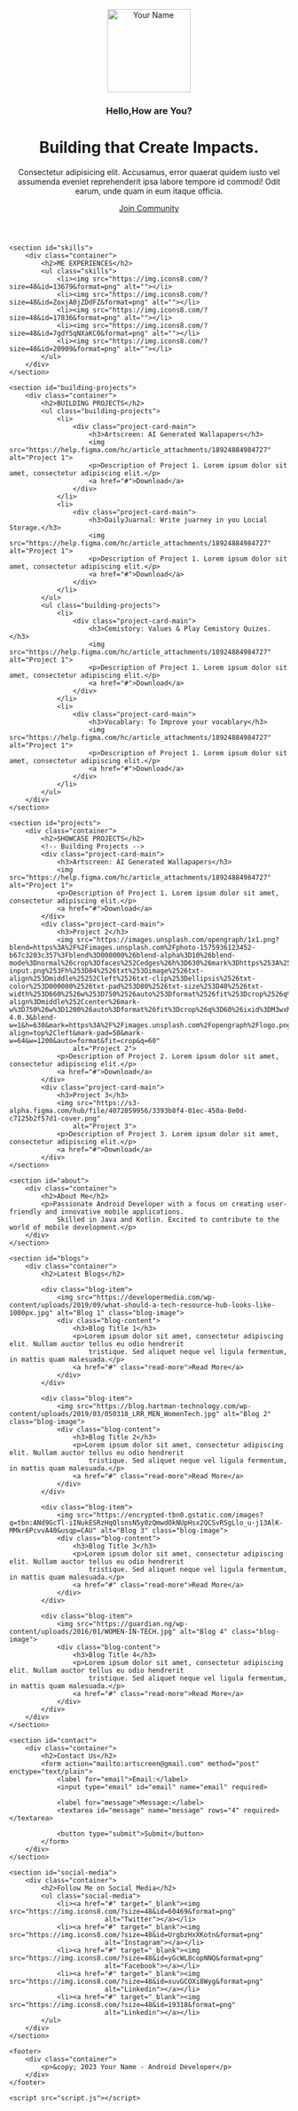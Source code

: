 <!DOCTYPE html>
<html lang="en">

<head>
    <meta charset="UTF-8">
    <meta name="viewport" content="width=device-width, initial-scale=1.0">
    <title>RECORIND MY JUARNEY</title>
    <link rel="preconnect" href="https://fonts.googleapis.com">
    <link rel="preconnect" href="https://fonts.gstatic.com" crossorigin>
    <link href="https://fonts.googleapis.com/css2?family=Poppins:wght@200;300;400;500;600&display=swap"
        rel="stylesheet">
    <link rel="stylesheet" href="styles.css">
</head>

<body>
    <header>
        <div class="container">
            <!-- <img src="https://oliver-andersen.se/wp-content/uploads/2018/03/cropped-Profile-Picture-Round-Color.png"
                alt="Your Name" width="150"> -->
                <img src="images/profile-pic (4).png"
                alt="Your Name" width="150">
            <h3>Hello,How are You?</h3>
            <h1>Building that Create Impacts.</h1>
            <p>Consectetur adipisicing elit. Accusamus, error quaerat quidem iusto vel assumenda eveniet reprehenderit
                ipsa labore tempore id commodi! Odit earum, unde quam in eum itaque officia.</p>
            <a href="#" class="join-community">Join Community</a>
        </div>
    </header>

    <section id="skills">
        <div class="container">
            <h2>ME EXPERIENCES</h2>
            <ul class="skills">
                <li><img src="https://img.icons8.com/?size=48&id=13679&format=png" alt=""></li>
                <li><img src="https://img.icons8.com/?size=48&id=ZoxjA0jZDdFZ&format=png" alt=""></li>
                <li><img src="https://img.icons8.com/?size=48&id=17836&format=png" alt=""></li>
                <li><img src="https://img.icons8.com/?size=48&id=7gdY5qNXaKC0&format=png" alt=""></li>
                <li><img src="https://img.icons8.com/?size=48&id=20909&format=png" alt=""></li>
            </ul>
        </div>
    </section>

    <section id="building-projects">
        <div class="container">
            <h2>BUILDING PROJECTS</h2>
            <ul class="building-projects">
                <li>
                    <div class="project-card-main">
                        <h3>Artscreen: AI Generated Wallapapers</h3>
                        <img src="https://help.figma.com/hc/article_attachments/18924884984727" alt="Project 1">
                        <p>Description of Project 1. Lorem ipsum dolor sit amet, consectetur adipiscing elit.</p>
                        <a href="#">Download</a>
                    </div>
                </li>
                <li>
                    <div class="project-card-main">
                        <h3>DailyJuarnal: Write juarney in you Locial Storage.</h3>
                        <img src="https://help.figma.com/hc/article_attachments/18924884984727" alt="Project 1">
                        <p>Description of Project 1. Lorem ipsum dolor sit amet, consectetur adipiscing elit.</p>
                        <a href="#">Download</a>
                    </div>
                </li>
            </ul>
            <ul class="building-projects">
                <li>
                    <div class="project-card-main">
                        <h3>Cemistory: Values & Play Cemistory Quizes.</h3>
                        <img src="https://help.figma.com/hc/article_attachments/18924884984727" alt="Project 1">
                        <p>Description of Project 1. Lorem ipsum dolor sit amet, consectetur adipiscing elit.</p>
                        <a href="#">Download</a>
                    </div>
                </li>
                <li>
                    <div class="project-card-main">
                        <h3>Vocablary: To Improve your vocablary</h3>
                        <img src="https://help.figma.com/hc/article_attachments/18924884984727" alt="Project 1">
                        <p>Description of Project 1. Lorem ipsum dolor sit amet, consectetur adipiscing elit.</p>
                        <a href="#">Download</a>
                    </div>
                </li>
            </ul>
        </div>
    </section>

    <section id="projects">
        <div class="container">
            <h2>SHOWCASE PROJECTS</h2>
            <!-- Building Projects -->
            <div class="project-card-main">
                <h3>Artscreen: AI Generated Wallapapers</h3>
                <img src="https://help.figma.com/hc/article_attachments/18924884984727" alt="Project 1">
                <p>Description of Project 1. Lorem ipsum dolor sit amet, consectetur adipiscing elit.</p>
                <a href="#">Download</a>
            </div>
            <div class="project-card-main">
                <h3>Project 2</h3>
                <img src="https://images.unsplash.com/opengraph/1x1.png?blend=https%3A%2F%2Fimages.unsplash.com%2Fphoto-1575936123452-b67c3203c357%3Fblend%3D000000%26blend-alpha%3D10%26blend-mode%3Dnormal%26crop%3Dfaces%252Cedges%26h%3D630%26mark%3Dhttps%253A%252F%252Fimages.unsplash.com%252Fopengraph%252Fsearch-input.png%253Fh%253D84%2526txt%253Dimage%2526txt-align%253Dmiddle%25252Cleft%2526txt-clip%253Dellipsis%2526txt-color%253D000000%2526txt-pad%253D80%2526txt-size%253D40%2526txt-width%253D660%2526w%253D750%2526auto%253Dformat%2526fit%253Dcrop%2526q%253D60%26mark-align%3Dmiddle%252Ccenter%26mark-w%3D750%26w%3D1200%26auto%3Dformat%26fit%3Dcrop%26q%3D60%26ixid%3DM3wxMjA3fDB8MXxzZWFyY2h8Mnx8aW1hZ2V8ZW58MHx8fHwxNzAzMDAwNzQzfDA%26ixlib%3Drb-4.0.3&blend-w=1&h=630&mark=https%3A%2F%2Fimages.unsplash.com%2Fopengraph%2Flogo.png&mark-align=top%2Cleft&mark-pad=50&mark-w=64&w=1200&auto=format&fit=crop&q=60"
                    alt="Project 2">
                <p>Description of Project 2. Lorem ipsum dolor sit amet, consectetur adipiscing elit.</p>
                <a href="#">Download</a>
            </div>
            <div class="project-card-main">
                <h3>Project 3</h3>
                <img src="https://s3-alpha.figma.com/hub/file/4072859956/3393b8f4-01ec-450a-8e0d-c7125b2f57d1-cover.png"
                    alt="Project 3">
                <p>Description of Project 3. Lorem ipsum dolor sit amet, consectetur adipiscing elit.</p>
                <a href="#">Download</a>
            </div>
    </section>

    <section id="about">
        <div class="container">
            <h2>About Me</h2>
            <p>Passionate Android Developer with a focus on creating user-friendly and innovative mobile applications.
                Skilled in Java and Kotlin. Excited to contribute to the world of mobile development.</p>
        </div>
    </section>

    <section id="blogs">
        <div class="container">
            <h2>Latest Blogs</h2>

            <div class="blog-item">
                <img src="https://developermedia.com/wp-content/uploads/2019/09/what-should-a-tech-resource-hub-looks-like-1000px.jpg" alt="Blog 1" class="blog-image">
                <div class="blog-content">
                    <h3>Blog Title 1</h3>
                    <p>Lorem ipsum dolor sit amet, consectetur adipiscing elit. Nullam auctor tellus eu odio hendrerit
                        tristique. Sed aliquet neque vel ligula fermentum, in mattis quam malesuada.</p>
                    <a href="#" class="read-more">Read More</a>
                </div>
            </div>

            <div class="blog-item">
                <img src="https://blog.hartman-technology.com/wp-content/uploads/2019/03/050318_LRR_MEN_WomenTech.jpg" alt="Blog 2" class="blog-image">
                <div class="blog-content">
                    <h3>Blog Title 2</h3>
                    <p>Lorem ipsum dolor sit amet, consectetur adipiscing elit. Nullam auctor tellus eu odio hendrerit
                        tristique. Sed aliquet neque vel ligula fermentum, in mattis quam malesuada.</p>
                    <a href="#" class="read-more">Read More</a>
                </div>
            </div>

            <div class="blog-item">
                <img src="https://encrypted-tbn0.gstatic.com/images?q=tbn:ANd9GcTl-iINukESRzHqQlsnsN5y0zQmwdOkNUpHsx2QCSvRSgLlo_u-j13AlK-MMkr6PcvvA40&usqp=CAU" alt="Blog 3" class="blog-image">
                <div class="blog-content">
                    <h3>Blog Title 3</h3>
                    <p>Lorem ipsum dolor sit amet, consectetur adipiscing elit. Nullam auctor tellus eu odio hendrerit
                        tristique. Sed aliquet neque vel ligula fermentum, in mattis quam malesuada.</p>
                    <a href="#" class="read-more">Read More</a>
                </div>
            </div>

            <div class="blog-item">
                <img src="https://guardian.ng/wp-content/uploads/2016/01/WOMEN-IN-TECH.jpg" alt="Blog 4" class="blog-image">
                <div class="blog-content">
                    <h3>Blog Title 4</h3>
                    <p>Lorem ipsum dolor sit amet, consectetur adipiscing elit. Nullam auctor tellus eu odio hendrerit
                        tristique. Sed aliquet neque vel ligula fermentum, in mattis quam malesuada.</p>
                    <a href="#" class="read-more">Read More</a>
                </div>
            </div>
        </div>
    </section>

    <section id="contact">
        <div class="container">
            <h2>Contact Us</h2>
            <form action="mailto:artscreen@gmail.com" method="post" enctype="text/plain">
                <label for="email">Email:</label>
                <input type="email" id="email" name="email" required>

                <label for="message">Message:</label>
                <textarea id="message" name="message" rows="4" required></textarea>

                <button type="submit">Submit</button>
            </form>
        </div>
    </section>

    <section id="social-media">
        <div class="container">
            <h2>Follow Me on Social Media</h2>
            <ul class="social-media">
                <li><a href="#" target="_blank"><img src="https://img.icons8.com/?size=48&id=60469&format=png"
                            alt="Twitter"></a></li>
                <li><a href="#" target="_blank"><img src="https://img.icons8.com/?size=48&id=UrgbzHxXKotn&format=png"
                            alt="Instagram"></a></li>
                <li><a href="#" target="_blank"><img src="https://img.icons8.com/?size=48&id=yGcWL8copNNQ&format=png"
                            alt="Facebook"></a></li>
                <li><a href="#" target="_blank"><img src="https://img.icons8.com/?size=48&id=xuvGCOXi8Wyg&format=png"
                            alt="Linkedin"></a></li>
                <li><a href="#" target="_blank"><img src="https://img.icons8.com/?size=48&id=19318&format=png"
                            alt="Linkedin"></a></li>
            </ul>
        </div>
    </section>

    <footer>
        <div class="container">
            <p>&copy; 2023 Your Name - Android Developer</p>
        </div>
    </footer>

    <script src="script.js"></script>

</body>

</html>
